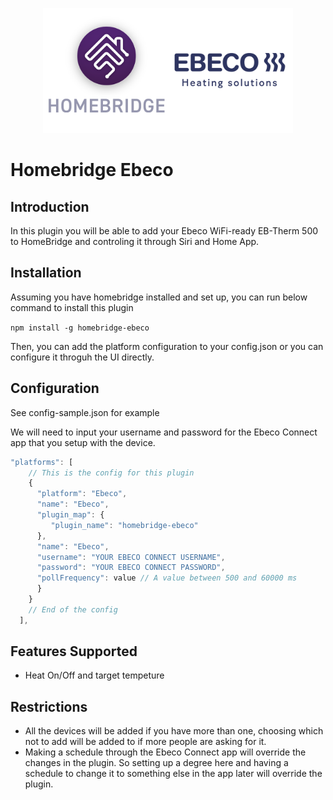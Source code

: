
<p align="center">

<img src="ebeco_homebridge.png" width="400">

</p>


# Homebridge Ebeco

## Introduction
In this plugin you will be able to add your Ebeco WiFi-ready EB-Therm 500 to HomeBridge and controling it through Siri and Home App.

## Installation

Assuming you have homebridge installed and set up, you can run below command to install this plugin

`npm install -g homebridge-ebeco`

Then, you can add the platform configuration to your config.json or you can configure it throguh the UI directly.

## Configuration

See config-sample.json for example

We will need to input your username and password for the Ebeco Connect app that you setup with the device.

```js
"platforms": [
    // This is the config for this plugin  
    {
      "platform": "Ebeco",
      "name": "Ebeco",
      "plugin_map": {
         "plugin_name": "homebridge-ebeco"
      },
      "name": "Ebeco",
      "username": "YOUR EBECO CONNECT USERNAME",
      "password": "YOUR EBECO CONNECT PASSWORD",
      "pollFrequency": value // A value between 500 and 60000 ms
      }
    }
    // End of the config
  ],
```

## Features Supported

* Heat On/Off and target tempeture

## Restrictions

* All the devices will be added if you have more than one, choosing which not to add will be added to if more people are asking for it.
* Making a schedule through the Ebeco Connect app will override the changes in the plugin. So setting up a degree here and having a schedule to change it to something else in the app later will override the plugin.

